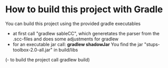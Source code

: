 How to build this project with Gradle
==============

You can build this project using the provided gradle executables
 - at first call "gradlew sableCC", which generetates the parser from the .scc-files and does some adjustments for gradlew
 - for an executable jar call: **gradlew shadowJar** You find the jar "stups-toolbox-2.0-all.jar" in build/libs

(- to build the project call gradlew build)
